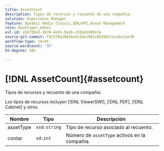 ```yaml
---
title: AssetCount
description: Tipos de recursos y recuento de una compañía.
solution: Experience Manager
feature: Dynamic Media Classic,SDK/API,Asset Management
role: Developer,Admin
exl-id: a5d750a3-1b76-4e91-9a2b-c91b41d0de7e
source-git-commit: f42378a20b58e4c5ebc961c6526d7cecabc2ae38
workflow-type: tm+mt
source-wordcount: '37'
ht-degree: 10%

---
```


# [!DNL AssetCount]{#assetcount}

Tipos de recursos y recuento de una compañía.

Los tipos de recursos incluyen [!DNL ViewerSWf], [!DNL PDF], [!DNL Cabinet] y otros.

| Nombre | Tipo | Descripción |
|---|---|---|
| assetType | `xsd:string` | Tipo de recurso asociado al recuento. |
| contar | `sd:int` | Número de `assetType` activos en la compañía. |
